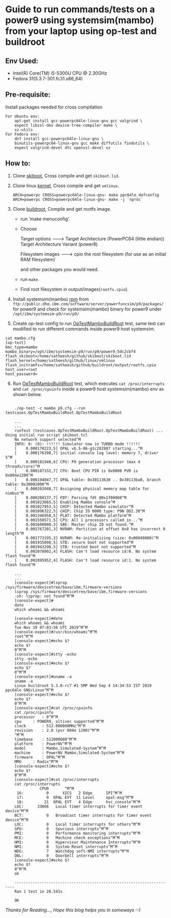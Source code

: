 # Guide to run commands/tests on a power9 using systemsim(mambo) from your laptop using op-test and buildroot

## Env Used:

* Intel(R) Core(TM) i5-5300U CPU @ 2.30GHz
*   Fedora 31(5.3.7-301.fc31.x86_64)

## Pre-requisite:
Install packages needed for cross compilation

    For Ubuntu env:
        apt-get install gcc-powerpc64le-linux-gnu gcc valgrind \
        expect libssl-dev device-tree-compiler make \
        xz-utils
    For Fedora env:
        dnf install gcc-powerpc64le-linux-gnu \
        binutils-powerpc64-linux-gnu gcc make diffutils findutils \
        expect valgrind-devel dtc openssl-devel xz

## How to:

1. Clone [skiboot](https://github.com/open-power/skiboot#building), Cross compile  and get `skiboot.lid`.


2. Clone linux [kernel](https://github.com/torvalds/linux), Cross compile  and get `vmlinux`.
    ```
    ARCH=powerpc CROSS=powerpc64le-linux-gnu- make ppc64le_defconfig
    ARCH=powerpc CROSS=powerpc64le-linux-gnu- make -j `nproc`
    ```
3. Clone [buildroot](https://github.com/open-power/buildroot), Compile and get rootfs image.

    * run 'make menuconfig'.
    * Choose

        Target options  --->
             Target Architecture (PowerPC64 (little endian))
             Target Architecture Variant (power8)

        Filesystem images  --->
            cpio the root filesystem (for use as an initial RAM filesystem)`

        and other packages you would need.
    * run `make`.
    * Find root filesystem in output/images(`rootfs.cpio`).


4. Install systemsim(mambo) [rpm](ftp://public.dhe.ibm.com/software/server/powerfuncsim/p9/packages/) from `ftp://public.dhe.ibm.com/software/server/powerfuncsim/p9/packages/` for power9 and check for systemsim(mambo) binary for power9 under `/opt/ibm/systemsim-p9/run/p9/`

5. Create op-test config to run [OpTestMamboBuildRoot](https://github.com/open-power/op-test/pull/545/commits/5a4bb5bc22b8c4c8acdb400eb57dc8199010dc98) test, same test can modified to run different commands inside power9 host systemsim.
```
cat mambo.cfg
[op-test]
bmc_type=mambo
mambo_binary=/opt/ibm/systemsim-p9/run/p9/power9;5dc2cbf4
flash_skiboot=/home/satheesh/github/skiboot/skiboot.lid
flash_kernel=/home/satheesh/github/linux/vmlinux
flash_initramfs=/home/satheesh/github/buildroot/output/rootfs.cpio
host_user=root
host_password=
```

6. Run [OpTestMamboBuildRoot](https://github.com/open-power/op-test/pull/545/commits/5a4bb5bc22b8c4c8acdb400eb57dc8199010dc98) test, which executes `cat /proc/interrupts` and `cat /proc/cpuinfo` inside a power9 host systemsim(mambo) env as shown below.
```

    ./op-test -c mambo_p9.cfg --run testcases.OpTestMamboBuildRoot.OpTestMamboBuildRoot

    ...
    ...
    runTest (testcases.OpTestMamboBuildRoot.OpTestMamboBuildRoot) ... Using initial run script skiboot.tcl
    No network support selected^M
    INFO: 0: (0): !!!!!! Simulator now in TURBO mode !!!!!!
    [    0.000170223,5] OPAL v6.5-86-g1c282887 starting...^M
    [    0.000176398,7] initial console log level: memory 7, driver 5^M
    [    0.000181940,6] CPU: P9 generation processor (max 4 threads/core)^M
    [    0.000187332,7] CPU: Boot CPU PIR is 0x0000 PVR is 0x004e1200^M
    [    0.000194047,7] OPAL table: 0x30113630 .. 0x30113ba0, branch table: 0x30002000^M
    [    0.000202048,7] Assigning physical memory map table for nimbus^M
    [    0.000208137,7] FDT: Parsing fdt @0x1f00000^M
    [    0.001023665,5] Enabling Mambo console^M
    [    0.001027953,5] CHIP: Detected Mambo simulator^M
    [    0.001096322,5] CHIP: Chip ID 0000 type: P9N DD2.30^M
    [    0.001346958,5] PLAT: Detected Mambo platform^M
    [    0.001558571,5] CPU: All 1 processors called in...^M
    [    0.001600800,3] SBE: Master chip ID not found.^M
    [    0.001767201,3] NVRAM: Partition at offset 0x0 has incorrect 0 length^M
    [    0.001773195,3] NVRAM: Re-initializing (size: 0x00040000)^M
    [    0.001935098,5] STB: secure boot not supported^M
    [    0.001943298,5] STB: trusted boot not supported^M
    [    0.002078002,4] FLASH: Can't load resource id:0. No system flash found^M
    [    0.002095952,4] FLASH: Can't load resource id:1. No system flash found^M

    ...
    ...
    [console-expect]#lsprop /sys/firmware/devicetree/base/ibm,firmware-versions
    lsprop /sys/firmware/devicetree/base/ibm,firmware-versions
    -sh: lsprop: not found^M^M
    [console-expect]#
    date
    which whoami && whoami

    [console-expect]#date
    which whoami && whoami
    Tue Nov 19 07:03:56 UTC 2019^M^M
    [console-expect]#/usr/bin/whoami^M^M
    root^M^M
    [console-expect]#echo $?
    echo $?
    0^M^M
    [console-expect]#stty -echo
    stty -echo
    [console-expect]#echo $?
    echo $?
    0^M^M
    [console-expect]#uname -a
    uname -a
    Linux buildroot 5.3.0-rc7 #1 SMP Wed Sep 4 14:34:53 IST 2019 ppc64le GNU/Linux^M^M
    [console-expect]#echo $?
    echo $?
    0^M^M
    [console-expect]#cat /proc/cpuinfo
    cat /proc/cpuinfo
    processor	: 0^M^M
    cpu		: POWER9, altivec supported^M^M
    clock		: 512.000000MHz^M^M
    revision	: 2.0 (pvr 004e 1200)^M^M
    ^M^M
    timebase	: 512000000^M^M
    platform	: PowerNV^M^M
    model		: Mambo,Simulated-System^M^M
    machine		: PowerNV Mambo,Simulated-System^M^M
    firmware	: OPAL^M^M
    MMU		: Radix^M^M
    [console-expect]#echo $?
    echo $?
    0^M^M
    [console-expect]#cat /proc/interrupts
    cat /proc/interrupts
               CPU0       ^M^M
     16:          0      XICS   2 Edge      IPI^M^M
     17:          0  OPAL EVT  11 Level     opal-msg^M^M
     18:         21  OPAL EVT   4 Edge      hvc_console^M^M
    LOC:      33666   Local timer interrupts for timer event device^M^M
    BCT:          0   Broadcast timer interrupts for timer event device^M^M
    LOC:          0   Local timer interrupts for others^M^M
    SPU:          0   Spurious interrupts^M^M
    PMI:          0   Performance monitoring interrupts^M^M
    MCE:          0   Machine check exceptions^M^M
    HMI:          0   Hypervisor Maintenance Interrupts^M^M
    NMI:          0   System Reset interrupts^M^M
    WDG:          7   Watchdog soft-NMI interrupts^M^M
    DBL:          0   Doorbell interrupts^M^M
    [console-expect]#echo $?
    echo $?
    0^M^M
    ok

    ----------------------------------------------------------------------
    Ran 1 test in 28.541s

    OK
```


*Thanks for Reading..., Hope this blog helps you in someways :-)*

<script src="https://utteranc.es/client.js"
       repo="sathnaga/sathnaga.github.io"
       issue-term="url"
       theme="github-light"
       crossorigin="anonymous"
       async>
</script>
